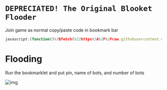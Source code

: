# `DEPRECIATED! The Original Blooket Flooder`


Join game as normal
copy/paste code in bookmark bar 

```js
javascript:(function()%7Bfetch(%22https%3A%2F%2Fraw.githubusercontent.com%2Fseanv999%2FFlood-Blooklet%2Fmain%2FOpen%2520Source%2FFlooder.js%22)%0A.then((res)%20%3D%3E%20res.text()%0A.then((t)%20%3D%3E%20eval(t)))%7D)()%3B
```

# Flooding
Run the bookmarklet and put pin, name of bots, and number of bots

![img](https://i.ibb.co/swgn90M/asdsadsad.png)
